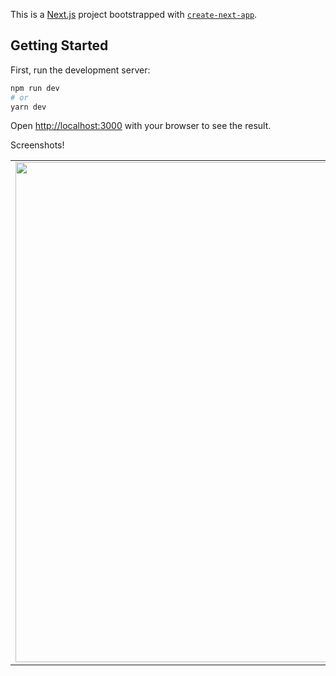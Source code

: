 This is a [Next.js](https://nextjs.org/) project bootstrapped with [`create-next-app`](https://github.com/vercel/next.js/tree/canary/packages/create-next-app).

## Getting Started

First, run the development server:

```bash
npm run dev
# or
yarn dev
```

Open [http://localhost:3000](http://localhost:3000) with your browser to see the result.

Screenshots!

<table>
<tc>
<td><img src="https://ibb.co/5MkW909
" width="800"/></td>
<td><img src="https://ibb.co/2NWMd0T" width="800"/></td>
</tr>
